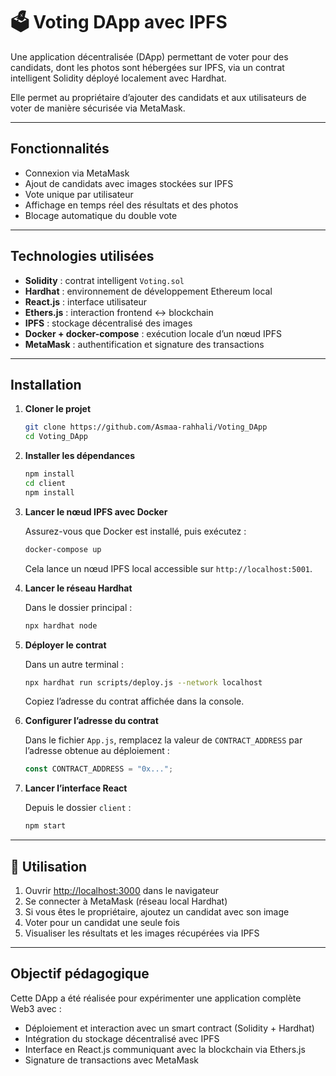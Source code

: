 # 🗳️ Voting DApp avec IPFS

Une application décentralisée (DApp) permettant de voter pour des candidats, dont les photos sont hébergées sur IPFS, via un contrat intelligent Solidity déployé localement avec Hardhat.

Elle permet au propriétaire d’ajouter des candidats et aux utilisateurs de voter de manière sécurisée via MetaMask.

---

## Fonctionnalités

- Connexion via MetaMask  
- Ajout de candidats avec images stockées sur IPFS  
- Vote unique par utilisateur  
- Affichage en temps réel des résultats et des photos  
- Blocage automatique du double vote  

---

## Technologies utilisées

- **Solidity** : contrat intelligent `Voting.sol`  
- **Hardhat** : environnement de développement Ethereum local  
- **React.js** : interface utilisateur  
- **Ethers.js** : interaction frontend ↔ blockchain  
- **IPFS** : stockage décentralisé des images  
- **Docker + docker-compose** : exécution locale d’un nœud IPFS  
- **MetaMask** : authentification et signature des transactions  

---

## Installation

1. **Cloner le projet**

   ```bash
   git clone https://github.com/Asmaa-rahhali/Voting_DApp
   cd Voting_DApp
   ```

2. **Installer les dépendances**

   ```bash
   npm install
   cd client
   npm install
   ```

3. **Lancer le nœud IPFS avec Docker**

   Assurez-vous que Docker est installé, puis exécutez :

   ```bash
   docker-compose up
   ```

   Cela lance un nœud IPFS local accessible sur `http://localhost:5001`.

4. **Lancer le réseau Hardhat**

   Dans le dossier principal :

   ```bash
   npx hardhat node
   ```

5. **Déployer le contrat**

   Dans un autre terminal :

   ```bash
   npx hardhat run scripts/deploy.js --network localhost
   ```

   Copiez l’adresse du contrat affichée dans la console.

6. **Configurer l’adresse du contrat**

   Dans le fichier `App.js`, remplacez la valeur de `CONTRACT_ADDRESS` par l’adresse obtenue au déploiement :

   ```js
   const CONTRACT_ADDRESS = "0x...";
   ```

7. **Lancer l’interface React**

   Depuis le dossier `client` :

   ```bash
   npm start
   ```

---

## 🧪 Utilisation

1. Ouvrir [http://localhost:3000](http://localhost:3000) dans le navigateur
2. Se connecter à MetaMask (réseau local Hardhat)
3. Si vous êtes le propriétaire, ajoutez un candidat avec son image
4. Voter pour un candidat une seule fois
5. Visualiser les résultats et les images récupérées via IPFS

---

## Objectif pédagogique

Cette DApp a été réalisée pour expérimenter une application complète Web3 avec :

- Déploiement et interaction avec un smart contract (Solidity + Hardhat)
- Intégration du stockage décentralisé avec IPFS
- Interface en React.js communiquant avec la blockchain via Ethers.js
- Signature de transactions avec MetaMask
